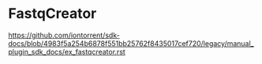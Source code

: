 # FastqCreator

https://github.com/iontorrent/sdk-docs/blob/4983f5a254b6878f551bb25762f8435017cef720/legacy/manual_plugin_sdk_docs/ex_fastqcreator.rst
